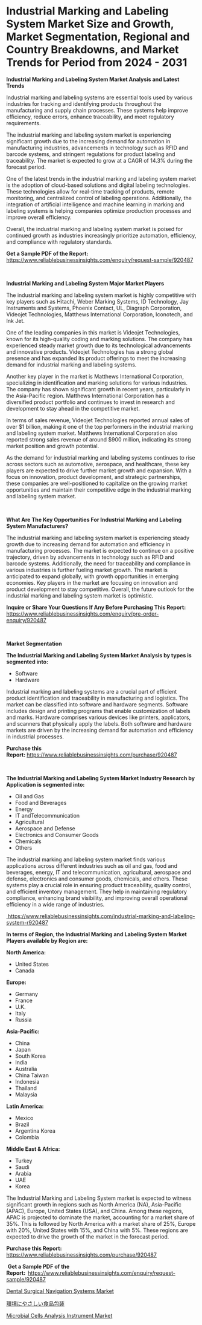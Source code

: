 <p><h1>Industrial Marking and Labeling System Market Size and Growth, Market Segmentation, Regional and Country Breakdowns, and Market Trends for Period from 2024 -  2031</h1></p><p><strong>Industrial Marking and Labeling System Market Analysis and Latest Trends</strong></p>
<p><p>Industrial marking and labeling systems are essential tools used by various industries for tracking and identifying products throughout the manufacturing and supply chain processes. These systems help improve efficiency, reduce errors, enhance traceability, and meet regulatory requirements.</p><p>The industrial marking and labeling system market is experiencing significant growth due to the increasing demand for automation in manufacturing industries, advancements in technology such as RFID and barcode systems, and stringent regulations for product labeling and traceability. The market is expected to grow at a CAGR of 14.3% during the forecast period.</p><p>One of the latest trends in the industrial marking and labeling system market is the adoption of cloud-based solutions and digital labeling technologies. These technologies allow for real-time tracking of products, remote monitoring, and centralized control of labeling operations. Additionally, the integration of artificial intelligence and machine learning in marking and labeling systems is helping companies optimize production processes and improve overall efficiency.</p><p>Overall, the industrial marking and labeling system market is poised for continued growth as industries increasingly prioritize automation, efficiency, and compliance with regulatory standards.</p></p>
<p><strong>Get a Sample PDF of the Report:&nbsp;</strong> <a href="https://www.reliablebusinessinsights.com/enquiry/request-sample/920487">https://www.reliablebusinessinsights.com/enquiry/request-sample/920487</a></p>
<p>&nbsp;</p>
<p><strong>Industrial Marking and Labeling System Major Market Players</strong></p>
<p><p>The industrial marking and labeling system market is highly competitive with key players such as Hitachi, Weber Marking Systems, ID Technology, Jay Instruments and Systems, Phoenix Contact, UL, Diagraph Corporation, Videojet Technologies, Matthews International Corporation, Iconotech, and Ink Jet.</p><p>One of the leading companies in this market is Videojet Technologies, known for its high-quality coding and marking solutions. The company has experienced steady market growth due to its technological advancements and innovative products. Videojet Technologies has a strong global presence and has expanded its product offerings to meet the increasing demand for industrial marking and labeling systems.</p><p>Another key player in the market is Matthews International Corporation, specializing in identification and marking solutions for various industries. The company has shown significant growth in recent years, particularly in the Asia-Pacific region. Matthews International Corporation has a diversified product portfolio and continues to invest in research and development to stay ahead in the competitive market.</p><p>In terms of sales revenue, Videojet Technologies reported annual sales of over $1 billion, making it one of the top performers in the industrial marking and labeling system market. Matthews International Corporation also reported strong sales revenue of around $900 million, indicating its strong market position and growth potential.</p><p>As the demand for industrial marking and labeling systems continues to rise across sectors such as automotive, aerospace, and healthcare, these key players are expected to drive further market growth and expansion. With a focus on innovation, product development, and strategic partnerships, these companies are well-positioned to capitalize on the growing market opportunities and maintain their competitive edge in the industrial marking and labeling system market.</p></p>
<p>&nbsp;</p>
<p><strong>What Are The Key Opportunities For Industrial Marking and Labeling System Manufacturers?</strong></p>
<p><p>The industrial marking and labeling system market is experiencing steady growth due to increasing demand for automation and efficiency in manufacturing processes. The market is expected to continue on a positive trajectory, driven by advancements in technology such as RFID and barcode systems. Additionally, the need for traceability and compliance in various industries is further fueling market growth. The market is anticipated to expand globally, with growth opportunities in emerging economies. Key players in the market are focusing on innovation and product development to stay competitive. Overall, the future outlook for the industrial marking and labeling system market is optimistic.</p></p>
<p><strong>Inquire or Share Your Questions If Any Before Purchasing This Report:</strong> <a href="https://www.reliablebusinessinsights.com/enquiry/pre-order-enquiry/920487">https://www.reliablebusinessinsights.com/enquiry/pre-order-enquiry/920487</a></p>
<p>&nbsp;</p>
<p><strong>Market Segmentation</strong></p>
<p><strong>The Industrial Marking and Labeling System Market Analysis by types is segmented into:</strong></p>
<p><ul><li>Software</li><li>Hardware</li></ul></p>
<p><p>Industrial marking and labeling systems are a crucial part of efficient product identification and traceability in manufacturing and logistics. The market can be classified into software and hardware segments. Software includes design and printing programs that enable customization of labels and marks. Hardware comprises various devices like printers, applicators, and scanners that physically apply the labels. Both software and hardware markets are driven by the increasing demand for automation and efficiency in industrial processes.</p></p>
<p><strong>Purchase this Report:&nbsp;</strong><a href="https://www.reliablebusinessinsights.com/purchase/920487">https://www.reliablebusinessinsights.com/purchase/920487</a></p>
<p>&nbsp;</p>
<p><strong>The Industrial Marking and Labeling System Market Industry Research by Application is segmented into:</strong></p>
<p><ul><li>Oil and Gas</li><li>Food and Beverages</li><li>Energy</li><li>IT andTelecommunication</li><li>Agricultural</li><li>Aerospace and Defense</li><li>Electronics and Consumer Goods</li><li>Chemicals</li><li>Others</li></ul></p>
<p><p>The industrial marking and labeling system market finds various applications across different industries such as oil and gas, food and beverages, energy, IT and telecommunication, agricultural, aerospace and defense, electronics and consumer goods, chemicals, and others. These systems play a crucial role in ensuring product traceability, quality control, and efficient inventory management. They help in maintaining regulatory compliance, enhancing brand visibility, and improving overall operational efficiency in a wide range of industries.</p></p>
<p><a href="https://www.reliablebusinessinsights.com/industrial-marking-and-labeling-system-r920487">&nbsp;https://www.reliablebusinessinsights.com/industrial-marking-and-labeling-system-r920487</a></p>
<p><strong>In terms of Region, the Industrial Marking and Labeling System Market Players available by Region are:</strong></p>
<p>
    <p> <strong> North America: </strong>
        <ul>
            <li>United States</li>
            <li>Canada</li>
        </ul>
        </p> 
    <p> <strong> Europe: </strong>
        <ul>
            <li>Germany</li>
            <li>France</li>
            <li>U.K.</li>
            <li>Italy</li>
            <li>Russia</li>
        </ul>
        </p> 
    <p> <strong> Asia-Pacific: </strong>
        <ul>
            <li>China</li>
            <li>Japan</li>
            <li>South Korea</li>
            <li>India</li>
            <li>Australia</li>
            <li>China Taiwan</li>
            <li>Indonesia</li>
            <li>Thailand</li>
            <li>Malaysia</li>
        </ul>
        </p> 
    <p> <strong> Latin America: </strong>
        <ul>
            <li>Mexico</li>
            <li>Brazil</li>
            <li>Argentina Korea</li>
            <li>Colombia</li>
        </ul>
        </p> 
    <p> <strong> Middle East & Africa: </strong>
        <ul>
            <li>Turkey</li>
            <li>Saudi</li>
            <li>Arabia</li>
            <li>UAE</li>
            <li>Korea</li>
        </ul>
    </p>
    </p>
<p><p>The Industrial Marking and Labeling System market is expected to witness significant growth in regions such as North America (NA), Asia-Pacific (APAC), Europe, United States (USA), and China. Among these regions, APAC is projected to dominate the market, accounting for a market share of 35%. This is followed by North America with a market share of 25%, Europe with 20%, United States with 15%, and China with 5%. These regions are expected to drive the growth of the market in the forecast period.</p></p>
<p><strong>Purchase this Report: </strong><a href="https://www.reliablebusinessinsights.com/purchase/920487">https://www.reliablebusinessinsights.com/purchase/920487</a></p>
<p>&nbsp;<strong>Get a Sample PDF of the Report:&nbsp;&nbsp;</strong><a href="https://www.reliablebusinessinsights.com/enquiry/request-sample/920487">https://www.reliablebusinessinsights.com/enquiry/request-sample/920487</a></p>
<p><strong></strong></p>
<p><p><a href="https://github.com/ChiragRP21/Market-Research-Report-List-5/blob/main/dental-surgical-navigation-systems-market.md">Dental Surgical Navigation Systems Market</a></p><p><a href="https://github.com/JoanaNitzsche/Market-Research-Report-List-1/blob/main/5784026175654.md">環境にやさしい食品包装</a></p><p><a href="https://github.com/eeenafisainka/Market-Research-Report-List-1/blob/main/microbial-cells-analysis-instrument-market.md">Microbial Cells Analysis Instrument Market</a></p></p>